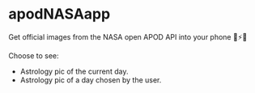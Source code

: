 # apodNASAapp

Get official images from the NASA open APOD API into your phone :satellite::zap::iphone:

Choose to see:
- Astrology pic of the current day.
- Astrology pic of a day chosen by the user.
